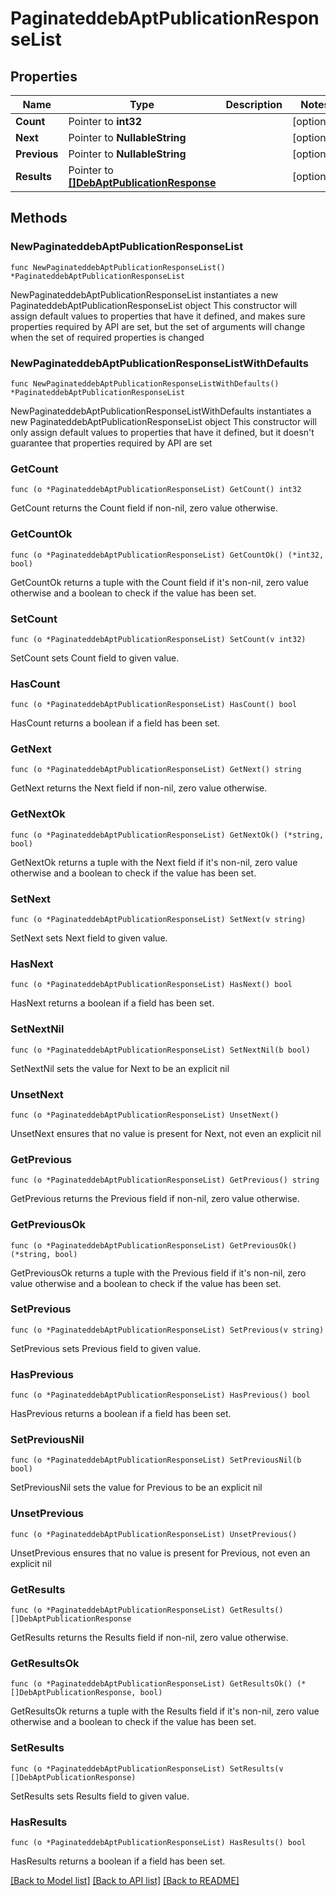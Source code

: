 # PaginateddebAptPublicationResponseList

## Properties

Name | Type | Description | Notes
------------ | ------------- | ------------- | -------------
**Count** | Pointer to **int32** |  | [optional] 
**Next** | Pointer to **NullableString** |  | [optional] 
**Previous** | Pointer to **NullableString** |  | [optional] 
**Results** | Pointer to [**[]DebAptPublicationResponse**](DebAptPublicationResponse.md) |  | [optional] 

## Methods

### NewPaginateddebAptPublicationResponseList

`func NewPaginateddebAptPublicationResponseList() *PaginateddebAptPublicationResponseList`

NewPaginateddebAptPublicationResponseList instantiates a new PaginateddebAptPublicationResponseList object
This constructor will assign default values to properties that have it defined,
and makes sure properties required by API are set, but the set of arguments
will change when the set of required properties is changed

### NewPaginateddebAptPublicationResponseListWithDefaults

`func NewPaginateddebAptPublicationResponseListWithDefaults() *PaginateddebAptPublicationResponseList`

NewPaginateddebAptPublicationResponseListWithDefaults instantiates a new PaginateddebAptPublicationResponseList object
This constructor will only assign default values to properties that have it defined,
but it doesn't guarantee that properties required by API are set

### GetCount

`func (o *PaginateddebAptPublicationResponseList) GetCount() int32`

GetCount returns the Count field if non-nil, zero value otherwise.

### GetCountOk

`func (o *PaginateddebAptPublicationResponseList) GetCountOk() (*int32, bool)`

GetCountOk returns a tuple with the Count field if it's non-nil, zero value otherwise
and a boolean to check if the value has been set.

### SetCount

`func (o *PaginateddebAptPublicationResponseList) SetCount(v int32)`

SetCount sets Count field to given value.

### HasCount

`func (o *PaginateddebAptPublicationResponseList) HasCount() bool`

HasCount returns a boolean if a field has been set.

### GetNext

`func (o *PaginateddebAptPublicationResponseList) GetNext() string`

GetNext returns the Next field if non-nil, zero value otherwise.

### GetNextOk

`func (o *PaginateddebAptPublicationResponseList) GetNextOk() (*string, bool)`

GetNextOk returns a tuple with the Next field if it's non-nil, zero value otherwise
and a boolean to check if the value has been set.

### SetNext

`func (o *PaginateddebAptPublicationResponseList) SetNext(v string)`

SetNext sets Next field to given value.

### HasNext

`func (o *PaginateddebAptPublicationResponseList) HasNext() bool`

HasNext returns a boolean if a field has been set.

### SetNextNil

`func (o *PaginateddebAptPublicationResponseList) SetNextNil(b bool)`

 SetNextNil sets the value for Next to be an explicit nil

### UnsetNext
`func (o *PaginateddebAptPublicationResponseList) UnsetNext()`

UnsetNext ensures that no value is present for Next, not even an explicit nil
### GetPrevious

`func (o *PaginateddebAptPublicationResponseList) GetPrevious() string`

GetPrevious returns the Previous field if non-nil, zero value otherwise.

### GetPreviousOk

`func (o *PaginateddebAptPublicationResponseList) GetPreviousOk() (*string, bool)`

GetPreviousOk returns a tuple with the Previous field if it's non-nil, zero value otherwise
and a boolean to check if the value has been set.

### SetPrevious

`func (o *PaginateddebAptPublicationResponseList) SetPrevious(v string)`

SetPrevious sets Previous field to given value.

### HasPrevious

`func (o *PaginateddebAptPublicationResponseList) HasPrevious() bool`

HasPrevious returns a boolean if a field has been set.

### SetPreviousNil

`func (o *PaginateddebAptPublicationResponseList) SetPreviousNil(b bool)`

 SetPreviousNil sets the value for Previous to be an explicit nil

### UnsetPrevious
`func (o *PaginateddebAptPublicationResponseList) UnsetPrevious()`

UnsetPrevious ensures that no value is present for Previous, not even an explicit nil
### GetResults

`func (o *PaginateddebAptPublicationResponseList) GetResults() []DebAptPublicationResponse`

GetResults returns the Results field if non-nil, zero value otherwise.

### GetResultsOk

`func (o *PaginateddebAptPublicationResponseList) GetResultsOk() (*[]DebAptPublicationResponse, bool)`

GetResultsOk returns a tuple with the Results field if it's non-nil, zero value otherwise
and a boolean to check if the value has been set.

### SetResults

`func (o *PaginateddebAptPublicationResponseList) SetResults(v []DebAptPublicationResponse)`

SetResults sets Results field to given value.

### HasResults

`func (o *PaginateddebAptPublicationResponseList) HasResults() bool`

HasResults returns a boolean if a field has been set.


[[Back to Model list]](../README.md#documentation-for-models) [[Back to API list]](../README.md#documentation-for-api-endpoints) [[Back to README]](../README.md)


